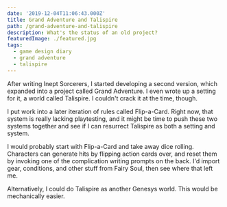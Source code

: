 ```yaml
---
date: '2019-12-04T11:06:43.000Z'
title: Grand Adventure and Talispire
path: /grand-adventure-and-talispire
description: What's the status of an old project?
featuredImage: ./featured.jpg
tags:
  - game design diary
  - grand adventure
  - talispire
---
```

    


After writing Inept Sorcerers, I started developing a second version, which expanded into a project called Grand Adventure. I even wrote up a setting for it, a world called Talispire. I couldn't crack it at the time, though.

I put work into a later iteration of rules called Flip-a-Card. Right now, that system is really lacking playtesting, and it might be time to push these two systems together and see if I can resurrect Talispire as both a setting and system.

I would probably start with Flip-a-Card and take away dice rolling. Characters can generate hits by flipping action cards over, and reset them by invoking one of the complication writing prompts on the back. I'd import gear, conditions, and other stuff from Fairy Soul, then see where that left me.

Alternatively, I could do Talispire as another Genesys world. This would be mechanically easier.


    
